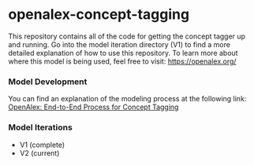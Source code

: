 # openalex-concept-tagging

This repository contains all of the code for getting the concept tagger up and running. Go into the model iteration directory (V1) to find a more detailed explanation of how to use this repository. To learn more about where this model is being used, feel free to visit: https://openalex.org/

### Model Development
You can find an explanation of the modeling process at the following link:
[OpenAlex: End-to-End Process for Concept Tagging](https://docs.google.com/document/d/1q3jBlEexskCZaSafFDMEEY3naTeyd7GS/edit?usp=sharing&ouid=112616748913247881031&rtpof=true&sd=true)


### Model Iterations
* V1 (complete)
* V2 (current)

